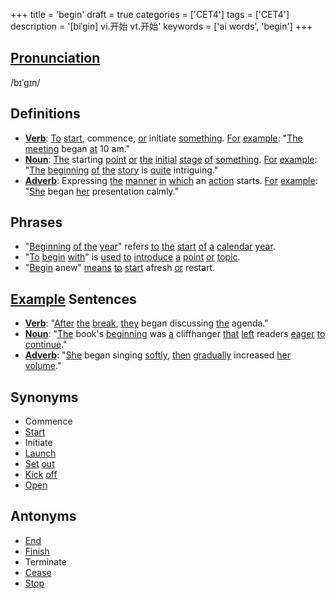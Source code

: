 +++
title = 'begin'
draft = true
categories = ['CET4']
tags = ['CET4']
description = '[biˈgin] vi.开始 vt.开始'
keywords = ['ai words', 'begin']
+++

## [Pronunciation](/post/pronunciation/)
/bɪˈɡɪn/

## Definitions
- **[Verb](/post/verb/)**: [To](/post/to/) [start](/post/start/), commence, [or](/post/or/) initiate [something](/post/something/). [For](/post/for/) [example](/post/example/): "[The](/post/the/) [meeting](/post/meeting/) began [at](/post/at/) 10 am."
- **[Noun](/post/noun/)**: [The](/post/the/) starting [point](/post/point/) [or](/post/or/) [the](/post/the/) [initial](/post/initial/) [stage](/post/stage/) [of](/post/of/) [something](/post/something/). [For](/post/for/) [example](/post/example/): "[The](/post/the/) [beginning](/post/beginning/) [of](/post/of/) [the](/post/the/) [story](/post/story/) is [quite](/post/quite/) intriguing."
- **[Adverb](/post/adverb/)**: Expressing [the](/post/the/) [manner](/post/manner/) [in](/post/in/) [which](/post/which/) an [action](/post/action/) starts. [For](/post/for/) [example](/post/example/): "[She](/post/she/) began [her](/post/her/) presentation calmly."

## Phrases
- "[Beginning](/post/beginning/) [of](/post/of/) [the](/post/the/) [year](/post/year/)" refers [to](/post/to/) [the](/post/the/) [start](/post/start/) [of](/post/of/) [a](/post/a/) [calendar](/post/calendar/) [year](/post/year/).
- "[To](/post/to/) [begin](/post/begin/) [with](/post/with/)" is [used](/post/used/) [to](/post/to/) [introduce](/post/introduce/) [a](/post/a/) [point](/post/point/) [or](/post/or/) [topic](/post/topic/).
- "[Begin](/post/begin/) anew" [means](/post/means/) [to](/post/to/) [start](/post/start/) afresh [or](/post/or/) restart.

## [Example](/post/example/) Sentences
- **[Verb](/post/verb/)**: "[After](/post/after/) [the](/post/the/) [break](/post/break/), [they](/post/they/) began discussing [the](/post/the/) agenda."
- **[Noun](/post/noun/)**: "[The](/post/the/) book's [beginning](/post/beginning/) was [a](/post/a/) cliffhanger [that](/post/that/) [left](/post/left/) readers [eager](/post/eager/) [to](/post/to/) [continue](/post/continue/)."
- **[Adverb](/post/adverb/)**: "[She](/post/she/) began singing [softly](/post/softly/), [then](/post/then/) [gradually](/post/gradually/) increased [her](/post/her/) [volume](/post/volume/)."

## Synonyms
- Commence
- [Start](/post/start/)
- Initiate
- [Launch](/post/launch/)
- [Set](/post/set/) [out](/post/out/)
- [Kick](/post/kick/) [off](/post/off/)
- [Open](/post/open/)

## Antonyms
- [End](/post/end/)
- [Finish](/post/finish/)
- Terminate
- [Cease](/post/cease/)
- [Stop](/post/stop/)
